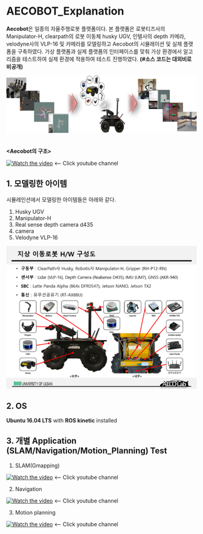 # AECOBOT_Explanation

**Aecobot**은 일종의 자율주행로봇 플랫폼이다. 본 플랫폼은 로봇티즈사의 Manipulator-H, clearpath의 로봇 이동체 husky UGV, 인텔사의 depth 카메라, 
velodyne사의 VLP-16 및 카메라를 모델링하고 Aecobot의 시뮬레이션 및 실제 플랫폼을 구축하였다. 가상 플랫폼과 실제 플랫폼의 인터페이스를 맞춰 가상 환경에서 알고리즘을 테스트하여 실제 환경에 적용하여 테스트 진행하였다. **(#소스 코드는 대외비로 비공개)**

![Aecobot](https://github.com/YDK18/AECOBOT_Explanation/blob/master/picture/3.png)

　　　　　　　　　　　　　　　　　　　　　　　　　　　　　　　　　　**<Aecobot의 구조>**
                                  
[![Watch the video](https://i.imgur.com/gHghSR6.png)](https://youtu.be/6dMNyTeqqLY)       <-- Click youtube channel

## 1. 모델링한 아이템

시뮬레인션에서 모델링한 아이템들은 아래와 같다. 
1. Husky UGV
2. Manipulator-H
3. Real sense depth camera d435
4. camera
5. Velodyne VLP-16

![H/W picture](https://github.com/YDK18/AECOBOT_Explanation/blob/master/picture/1.png)

## 2. OS
**Ubuntu 16.04 LTS** with **ROS kinetic** installed

## 3. 개별 Application (SLAM/Navigation/Motion_Planning) Test
1. SLAM(Gmapping)

[![Watch the video](https://i.imgur.com/cQjZtvR.png)](https://youtu.be/bSZ0R3qeKXs)       <-- Click youtube channel

2. Navigation

[![Watch the video](https://i.imgur.com/VQyIVP7.png)](https://youtu.be/-XDqJOflzwQ)       <-- Click youtube channel

3. Motion planning

[![Watch the video](https://i.imgur.com/E2cel2K.png)](https://youtu.be/-5zJ51XiCJE)       <-- Click youtube channel
